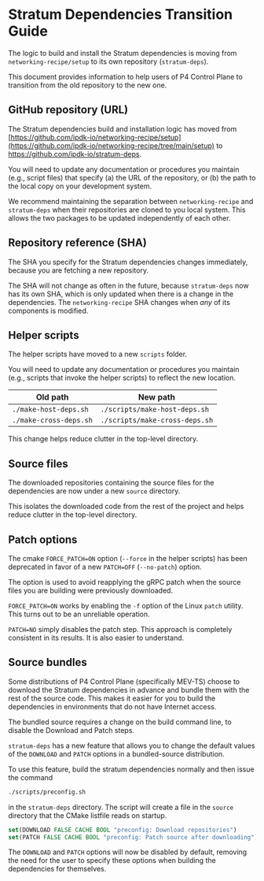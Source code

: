 # Stratum Dependencies Transition Guide

The logic to build and install the Stratum dependencies is moving from
`networking-recipe/setup` to its own repository (`stratum-deps`).

This document provides information to help users of P4 Control Plane
to transition from the old repository to the new one.

## GitHub repository (URL)

The Stratum dependencies build and installation logic has moved from
[https://github.com/ipdk-io/networking-recipe/setup](https://github.com/ipdk-io/networking-recipe/tree/main/setup) to
<https://github.com/ipdk-io/stratum-deps>.

You will need to update any documentation or procedures you maintain (e.g.,
script files) that specify (a) the URL of the repository, or (b) the path to
the local copy on your development system.

We recommend maintaining the separation between `networking-recipe` and
`stratum-deps` when their repositories are cloned to you local system.
This allows the two packages to be updated independently of each other.

## Repository reference (SHA)

The SHA you specify for the Stratum dependencies changes immediately, because
you are fetching a new repository.

The SHA will not change as often in the future, because `stratum-deps`
now has its own SHA, which is only updated when there is a change in the
dependencies.
The `networking-recipe` SHA changes when *any* of its components is modified.

## Helper scripts

The helper scripts have moved to a new `scripts` folder.

You will need to update any documentation or procedures you maintain (e.g.,
scripts that invoke the helper scripts) to reflect the new location.

| Old path | New path |
| -------- | -------- |
| `./make-host-deps.sh`  | `./scripts/make-host-deps.sh`  |
| `./make-cross-deps.sh` | `./scripts/make-cross-deps.sh` |

This change helps reduce clutter in the top-level directory.

## Source files

The downloaded repositories containing the source files for the dependencies
are now under a new `source` directory.

This isolates the downloaded code from the rest of the project and helps
reduce clutter in the top-level directory.

## Patch options

The cmake `FORCE_PATCH=ON` option (`--force` in the helper scripts) has
been deprecated in favor of a new `PATCH=OFF` (`--no-patch`) option.

The option is used to avoid reapplying the gRPC patch when the source files
you are building were previously downloaded.

`FORCE_PATCH=ON` works by enabling the `-f` option of the Linux `patch`
utility. This turns out to be an unreliable operation.

`PATCH=NO` simply disables the patch step. This approach is completely
consistent in its results. It is also easier to understand.

## Source bundles

Some distributions of P4 Control Plane (specifically MEV-TS) choose to
download the Stratum dependencies in advance and bundle them with the
rest of the source code. This makes it easier for you to build the
dependencies in environments that do not have Internet access.

The bundled source requires a change on the build command line, to disable
the Download and Patch steps.

`stratum-deps` has a new feature that allows you to change the default values
of the `DOWNLOAD` and `PATCH` options in a bundled-source distribution.

To use this feature, build the stratum dependencies normally and then issue
the command

```bash
./scripts/preconfig.sh
```

in the `stratum-deps` directory. The script will create a file in the
`source` directory that the CMake listfile reads on startup.

```cmake
set(DOWNLOAD FALSE CACHE BOOL "preconfig: Download repositories")
set(PATCH FALSE CACHE BOOL "preconfig: Patch source after downloading")
```

The `DOWNLOAD` and `PATCH` options will now be disabled by default,
removing the need for the user to specify these options when building
the dependencies for themselves.
